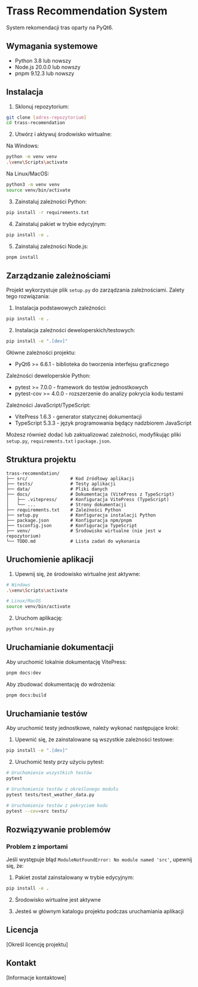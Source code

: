 # Trass Recommendation System

System rekomendacji tras oparty na PyQt6.

## Wymagania systemowe

- Python 3.8 lub nowszy
- Node.js 20.0.0 lub nowszy
- pnpm 9.12.3 lub nowszy

## Instalacja

1. Sklonuj repozytorium:
```bash
git clone [adres-repozytorium]
cd trass-recomendation
```

2. Utwórz i aktywuj środowisko wirtualne:

Na Windows:
```bash
python -m venv venv
.\venv\Scripts\activate
```

Na Linux/MacOS:
```bash
python3 -m venv venv
source venv/bin/activate
```

3. Zainstaluj zależności Python:
```bash
pip install -r requirements.txt
```

4. Zainstaluj pakiet w trybie edycyjnym:
```bash
pip install -e .
```

5. Zainstaluj zależności Node.js:
```bash
pnpm install
```

## Zarządzanie zależnościami

Projekt wykorzystuje plik `setup.py` do zarządzania zależnościami. Zalety tego rozwiązania:

1. Instalacja podstawowych zależności:
```bash
pip install -e .
```

2. Instalacja zależności deweloperskich/testowych:
```bash
pip install -e ".[dev]"
```

Główne zależności projektu:
- PyQt6 >= 6.6.1 - biblioteka do tworzenia interfejsu graficznego

Zależności deweloperskie Python:
- pytest >= 7.0.0 - framework do testów jednostkowych
- pytest-cov >= 4.0.0 - rozszerzenie do analizy pokrycia kodu testami

Zależności JavaScript/TypeScript:
- VitePress 1.6.3 - generator statycznej dokumentacji
- TypeScript 5.3.3 - język programowania będący nadzbiorem JavaScript

Możesz również dodać lub zaktualizować zależności, modyfikując pliki `setup.py`, `requirements.txt` i `package.json`.

## Struktura projektu

```
trass-recomendation/
├── src/                # Kod źródłowy aplikacji
├── tests/              # Testy aplikacji
├── data/               # Pliki danych
├── docs/               # Dokumentacja (VitePress z TypeScript)
│   ├── .vitepress/     # Konfiguracja VitePress (TypeScript)
│   └── ...             # Strony dokumentacji
├── requirements.txt    # Zależności Python
├── setup.py            # Konfiguracja instalacji Python
├── package.json        # Konfiguracja npm/pnpm
├── tsconfig.json       # Konfiguracja TypeScript
├── venv/               # Środowisko wirtualne (nie jest w repozytorium)
└── TODO.md             # Lista zadań do wykonania
```

## Uruchomienie aplikacji

1. Upewnij się, że środowisko wirtualne jest aktywne:
```bash
# Windows
.\venv\Scripts\activate

# Linux/MacOS
source venv/bin/activate
```

2. Uruchom aplikację:
```bash
python src/main.py
```

## Uruchamianie dokumentacji

Aby uruchomić lokalnie dokumentację VitePress:

```bash
pnpm docs:dev
```

Aby zbudować dokumentację do wdrożenia:

```bash
pnpm docs:build
```

## Uruchamianie testów

Aby uruchomić testy jednostkowe, należy wykonać następujące kroki:

1. Upewnić się, że zainstalowane są wszystkie zależności testowe:
```bash
pip install -e ".[dev]"
```

2. Uruchomić testy przy użyciu pytest:
```bash
# Uruchomienie wszystkich testów
pytest

# Uruchomienie testów z określonego modułu
pytest tests/test_weather_data.py

# Uruchomienie testów z pokryciem kodu
pytest --cov=src tests/
```

## Rozwiązywanie problemów

### Problem z importami

Jeśli występuje błąd `ModuleNotFoundError: No module named 'src'`, upewnij się, że:

1. Pakiet został zainstalowany w trybie edycyjnym:
```bash
pip install -e .
```

2. Środowisko wirtualne jest aktywne

3. Jesteś w głównym katalogu projektu podczas uruchamiania aplikacji

## Licencja

[Określ licencję projektu]

## Kontakt

[Informacje kontaktowe] 